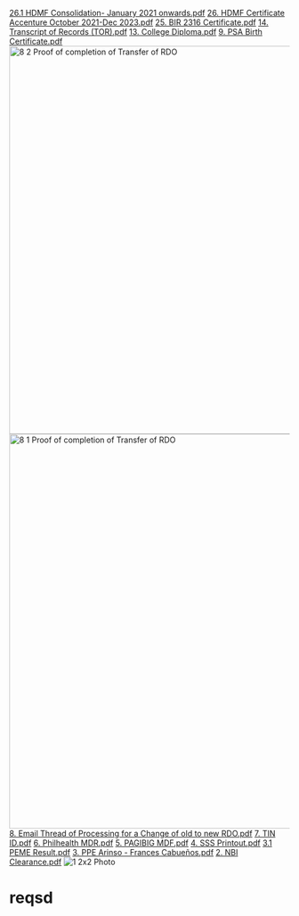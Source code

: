 [26.1 HDMF Consolidation- January 2021 onwards.pdf](https://github.com/francescabuenos/reqsd/files/13526054/26.1.HDMF.Consolidation-.January.2021.onwards.pdf)
[26. HDMF Certificate Accenture October 2021-Dec 2023.pdf](https://github.com/francescabuenos/reqsd/files/13526053/26.HDMF.Certificate.Accenture.October.2021-Dec.2023.pdf)
[25. BIR 2316 Certificate.pdf](https://github.com/francescabuenos/reqsd/files/13526051/25.BIR.2316.Certificate.pdf)
[14. Transcript of Records (TOR).pdf](https://github.com/francescabuenos/reqsd/files/13526049/14.Transcript.of.Records.TOR.pdf)
[13. College Diploma.pdf](https://github.com/francescabuenos/reqsd/files/13526048/13.College.Diploma.pdf)
[9. PSA Birth Certificate.pdf](https://github.com/francescabuenos/reqsd/files/13526047/9.PSA.Birth.Certificate.pdf)
<img width="696" alt="8 2 Proof of completion of Transfer of RDO" src="https://github.com/francescabuenos/reqsd/assets/138981463/5c7f94ac-d83f-49a5-b448-b58ef0b18f81">
<img width="708" alt="8 1 Proof of completion of Transfer of RDO" src="https://github.com/francescabuenos/reqsd/assets/138981463/0449ddea-8c03-4a0b-af09-b6677804f6e9">
[8. Email Thread of Processing for a Change of old to new RDO.pdf](https://github.com/francescabuenos/reqsd/files/13526045/8.Email.Thread.of.Processing.for.a.Change.of.old.to.new.RDO.pdf)
[7. TIN ID.pdf](https://github.com/francescabuenos/reqsd/files/13526044/7.TIN.ID.pdf)
[6. Philhealth MDR.pdf](https://github.com/francescabuenos/reqsd/files/13526043/6.Philhealth.MDR.pdf)
[5. PAGIBIG MDF.pdf](https://github.com/francescabuenos/reqsd/files/13526042/5.PAGIBIG.MDF.pdf)
[4. SSS Printout.pdf](https://github.com/francescabuenos/reqsd/files/13526041/4.SSS.Printout.pdf)
[3.1 PEME Result.pdf](https://github.com/francescabuenos/reqsd/files/13526040/3.1.PEME.Result.pdf)
[3. PPE Arinso - Frances Cabueños.pdf](https://github.com/francescabuenos/reqsd/files/13526039/3.PPE.Arinso.-.Frances.Cabuenos.pdf)
[2. NBI Clearance.pdf](https://github.com/francescabuenos/reqsd/files/13526036/2.NBI.Clearance.pdf)
![1  2x2 Photo](https://github.com/francescabuenos/reqsd/assets/138981463/f724ec69-e29d-48a1-a3a3-3becb6cda0f6)
# reqsd

